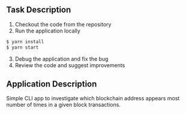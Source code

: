 ## Task Description

1. Checkout the code from the repository
2. Run the application locally
```bash
$ yarn install
$ yarn start
```
3. Debug the application and fix the bug
4. Review the code and suggest improvements

## Application Description
Simple CLI app to investigate which blockchain address appears most number of times in a given block transactions. 
